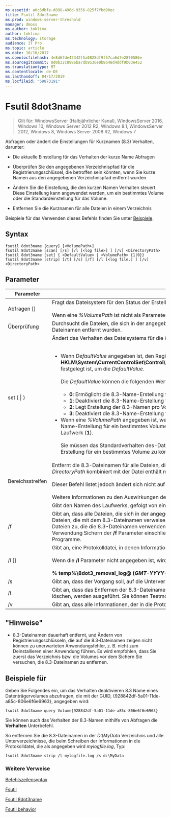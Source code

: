 ```yaml
---
ms.assetid: a0c6dbfe-d898-496d-9356-825f7fbd90ec
title: Fsutil 8dot3name
ms.prod: windows-server-threshold
manager: dmoss
ms.author: toklima
author: toklima
ms.technology: storage
audience: IT Pro
ms.topic: article
ms.date: 10/16/2017
ms.openlocfilehash: 4e8d67de42342f5a0828df9f57ca6d7e2870586e
ms.sourcegitcommit: 0d0b32c8986ba7db9536e0b8648d4ddf9b03e452
ms.translationtype: MT
ms.contentlocale: de-DE
ms.lasthandoff: 04/17/2019
ms.locfileid: "59873191"
---
```

# <a name="fsutil-8dot3name"></a>Fsutil 8dot3name

>Gilt für: WindowsServer (Halbjährlicher Kanal), WindowsServer 2016, Windows 10, Windows Server 2012 R2, Windows 8.1, WindowsServer 2012, Windows 8, Windows Server 2008 R2, Windows 7

Abfragen oder ändert die Einstellungen für Kurznamen (8.3) Verhalten, darunter:

-   Die aktuelle Einstellung für das Verhalten der kurze Name Abfragen

-   Überprüfen Sie den angegebenen Verzeichnispfad für die Registrierungsschlüssel, die betroffen sein könnten, wenn Sie kurze Namen aus den angegebenen Verzeichnispfad entfernt wurden

-   Ändern Sie die Einstellung, die den kurzen Namen Verhalten steuert. Diese Einstellung kann angewendet werden, um ein bestimmtes Volume oder die Standardeinstellung für das Volume.

-   Entfernen Sie die Kurznamen für alle Dateien in einem Verzeichnis

Beispiele für das Verwenden dieses Befehls finden Sie unter [Beispiele](#BKMK_examples).

## <a name="syntax"></a>Syntax

```
fsutil 8dot3name [query] [<VolumePath>]
fsutil 8dot3name [scan] [/s] [/l [<log file>] ] [/v] <DirectoryPath>
fsutil 8dot3name [set] { <DefaultValue> | <VolumePath> {1|0}}
fsutil 8dot3name [strip] [/t] [/s] [/f] [/l [<log file.] ] [/v] <DirectoryPath>
```

## <a name="parameters"></a>Parameter

|Parameter|Beschreibung|
|-------------|---------------|
|Abfragen [<VolumePath>]|Fragt das Dateisystem für den Status der Erstellungsverhalten der 8.3-Kurznamen ab.<br /><br />Wenn eine *%VolumePath* ist nicht als Parameter angegeben, wird die Einstellung der 8dot3name Erstellung Verhalten für alle Volumes angezeigt.|
|Überprüfung <DirectoryPath>|Durchsucht die Dateien, die sich in der angegebenen *DirectoryPath* für Registrierungsschlüssel, die betroffen sein könnten, wenn der 8.3-Kurznamen aus dem Dateinamen entfernt wurden.|
|set { <DefaultValue> &#124; <VolumePath>}|Ändert das Verhalten des Dateisystems für die 8.3-Name-Erstellung in den folgenden Fällen:<br /><br /><ul><li>Wenn *DefaultValue* angegeben ist, den Registrierungsschlüssel **HKLM\System\CurrentControlSet\Control\FileSystem\NtfsDisable8dot3NameCreationNtfsDisable8dot3NameCreationNtfsDisable8dot3NameCreation**, festgelegt ist, um die *DefaultValue*.<br /><br />    Die *DefaultValue* können die folgenden Werte aufweisen:<br /><br /><ul><li>**0**: Ermöglicht die 8.3-Name-Erstellung für alle Volumes auf dem System.</li><li>**1**: Deaktiviert die 8.3-Name-Erstellung für alle Volumes auf dem System.</li><li>**2**: Legt Erstellung der 8.3-Namen pro Volume fest.</li><li>**3**: Deaktiviert die 8.3-Name-Erstellung für alle Volumes mit Ausnahme der Systemvolume.</li></ul></li><li>Wenn eine *%VolumePath* angegeben ist, werden die angegebenen Volumes auf dem Datenträger 8dot3name Flageigenschaften zum Aktivieren der 8.3-Name-Erstellung für ein bestimmtes Volume festgelegt (**0**) oder eine Gruppe zum Deaktivieren der Erstellung der 8.3-Namen auf der das angegebene Laufwerk (**1**).<br /><br />    Sie müssen das Standardverhalten des-Datei für die Erstellung der 8.3-Namen festlegen, auf den Wert **2** aktivieren oder Deaktivieren der 8.3-Name-Erstellung für ein bestimmtes Volume zu können.</li></ul>|
|Bereichsstreifen <DirectoryPath>|Entfernt die 8.3-Dateinamen für alle Dateien, die sich in der angegebenen *DirectoryPath*. Der 8.3-Dateiname wird nicht für alle Dateien entfernt, in denen die *DirectoryPath* kombiniert mit der Datei enthält mehr als 260 Zeichen.<br /><br />Dieser Befehl listet jedoch ändert sich nicht auf die Registrierungsschlüssel, die auf die Dateien zu verweisen, die 8.3-Dateinamen, die dauerhaft entfernt.<br /><br />Weitere Informationen zu den Auswirkungen der dauerhaft die 8.3-Dateinamen aus Dateien zu entfernen, finden Sie unter ["Hinweise"](Fsutil-8dot3name.md#BKMK_remarks).|
|<VolumePath>|Gibt den Namen des Laufwerks, gefolgt von einem Doppelpunkt oder die GUID im Format **Volume {***GUID***}**.|
|/f|Gibt an, dass alle Dateien, die sich in der angegebenen *DirectoryPath* wurden die 8.3-Dateinamen entfernt werden, auch wenn Registrierungsschlüssel, die auf Dateien, die mit dem 8.3-Dateinamen verweisen. In diesem Fall der Vorgang entfernt die 8.3-Dateinamen, aber keine Registrierungsschlüssel, die auf die Dateien zu, die die 8.3-Dateinamen verwenden verweisen, nicht geändert. **Warnung:** Es wird empfohlen, dass Sie das Verzeichnis bzw. die Volumes vor der Verwendung Sichern der **/f** Parameter einschließlich die Unfähigkeit, deinstallieren Sie da dies zu unerwarteten Anwendungsfehler, führen möglicherweise zu Programme.|
|/l [<log file>]|Gibt an, eine Protokolldatei, in denen Informationen geschrieben werden.<br /><br />Wenn die **/l** Parameter nicht angegeben ist, wird alle Informationen in die Standard-Protokolldatei geschrieben:<br /><br />**% temp%\8dot3_removal_log@ (***GMT-YYYY-MM-TT-HH-MM-SS***) .log**|
|/s|Gibt an, dass der Vorgang soll, auf die Unterverzeichnisse des angegebenen angewendet werden *DirectoryPath*.|
|/t|Gibt an, dass das Entfernen der 8.3-Dateinamen im Testmodus ausgeführt werden soll. Alle Vorgänge mit Ausnahme der 8.3-Dateinamen das eigentliche löschen, werden ausgeführt. Sie können Testmodus verwenden, um die Registrierung zu ermitteln, Schlüssel in Dateien zu verweisen, die 8.3-Dateinamen.|
|/v|Gibt an, dass alle Informationen, der in die Protokolldatei geschrieben wird, auch in der Befehlszeile angezeigt wird.|

## <a name="BKMK_remarks"></a>"Hinweise"

-   8.3-Dateinamen dauerhaft entfernt, und Ändern von Registrierungsschlüsseln, die auf die 8.3-Dateinamen zeigen nicht können zu unerwarteten Anwendungsfehler, z. B. nicht zum Deinstallieren einer Anwendung führen. Es wird empfohlen, dass Sie zuerst das Verzeichnis bzw. die Volumes vor dem Sichern Sie versuchen, die 8.3-Dateinamen zu entfernen.

## <a name="BKMK_examples"></a>Beispiele für
Geben Sie Folgendes ein, um das Verhalten deaktivieren 8.3 Name eines Datenträgervolumes abzufragen, die mit der GUID, {928842df-5a01-11de-a85c-806e6f6e6963}, angegeben wird:

```
fsutil 8dot3name query Volume{928842df-5a01-11de-a85c-806e6f6e6963}
```

Sie können auch das Verhalten der 8.3-Namen mithilfe von Abfragen die **Verhalten** Unterbefehl.

So entfernen Sie die 8.3-Dateinamen in der *D:\MyData* Verzeichnis und alle Unterverzeichnisse, die beim Schreiben der Informationen in die Protokolldatei, die als angegeben wird *mylogfile.log*, Typ:

```
fsutil 8dot3name strip /l mylogfile.log /s d:\MyData
```

### <a name="additional-references"></a>Weitere Verweise
[Befehlszeilensyntax](Command-Line-Syntax-Key.md)

[Fsutil](Fsutil.md)

[Fsutil 8dot3name](Fsutil-8dot3name.md)

[Fsutil behavior](Fsutil-behavior.md)


